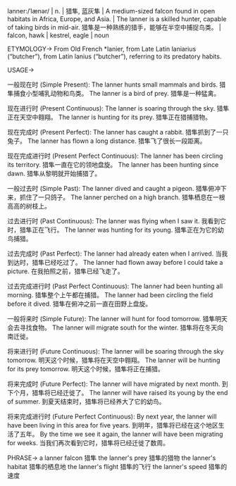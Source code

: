 lanner:/ˈlænər/ | n. |  猎隼, 蓝灰隼 | A medium-sized falcon found in open habitats in Africa, Europe, and Asia.  | The lanner is a skilled hunter, capable of taking birds in mid-air.  猎隼是一种熟练的猎手，能够在半空中捕捉鸟类。 |  falcon, hawk | kestrel, eagle | noun

ETYMOLOGY->
From Old French *lanier, from Late Latin laniarius (“butcher”), from Latin lanius (“butcher”), referring to its predatory habits.

USAGE->

一般现在时 (Simple Present):
The lanner hunts small mammals and birds.  猎隼捕食小型哺乳动物和鸟类。
The lanner is a bird of prey.  猎隼是一种猛禽。


现在进行时 (Present Continuous):
The lanner is soaring through the sky.  猎隼正在天空中翱翔。
The lanner is hunting for its prey.  猎隼正在猎捕猎物。


现在完成时 (Present Perfect):
The lanner has caught a rabbit.  猎隼抓到了一只兔子。
The lanner has flown a long distance.  猎隼飞了很长一段距离。


现在完成进行时 (Present Perfect Continuous):
The lanner has been circling its territory.  猎隼一直在它的领地盘旋。
The lanner has been hunting since dawn.  猎隼从黎明就开始捕猎了。


一般过去时 (Simple Past):
The lanner dived and caught a pigeon.  猎隼俯冲下来，抓住了一只鸽子。
The lanner perched on a high branch.  猎隼栖息在一根高高的树枝上。


过去进行时 (Past Continuous):
The lanner was flying when I saw it.  我看到它时，猎隼正在飞行。
The lanner was hunting for its young.  猎隼正在为它的幼鸟捕猎。


过去完成时 (Past Perfect):
The lanner had already eaten when I arrived.  当我到达时，猎隼已经吃过了。
The lanner had flown away before I could take a picture.  在我拍照之前，猎隼已经飞走了。


过去完成进行时 (Past Perfect Continuous):
The lanner had been hunting all morning.  猎隼整个上午都在捕猎。
The lanner had been circling the field before it dived.  猎隼在俯冲之前一直在田野上盘旋。


一般将来时 (Simple Future):
The lanner will hunt for food tomorrow.  猎隼明天会去寻找食物。
The lanner will migrate south for the winter.  猎隼将在冬天向南迁徙。


将来进行时 (Future Continuous):
The lanner will be soaring through the sky tomorrow.  明天这个时候，猎隼将在天空中翱翔。
The lanner will be hunting for its prey tomorrow.  明天这个时候，猎隼将正在捕猎。


将来完成时 (Future Perfect):
The lanner will have migrated by next month.  到下个月，猎隼将已经迁徙了。
The lanner will have raised its young by the end of summer.  到夏天结束时，猎隼将已经养大了它的幼鸟。


将来完成进行时 (Future Perfect Continuous):
By next year, the lanner will have been living in this area for five years.  到明年，猎隼将已经在这个地区生活了五年。
By the time we see it again, the lanner will have been migrating for weeks.  当我们再次看到它时，猎隼将已经迁徙了数周。


PHRASE->
a lanner falcon  猎隼
the lanner's prey  猎隼的猎物
the lanner's habitat  猎隼的栖息地
the lanner's flight  猎隼的飞行
the lanner's speed  猎隼的速度
